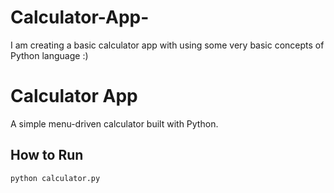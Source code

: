 # Calculator-App-
I am creating a basic calculator app with using some very basic concepts of Python language :)
# Calculator App

A simple menu-driven calculator built with Python.

## How to Run
```bash
python calculator.py
